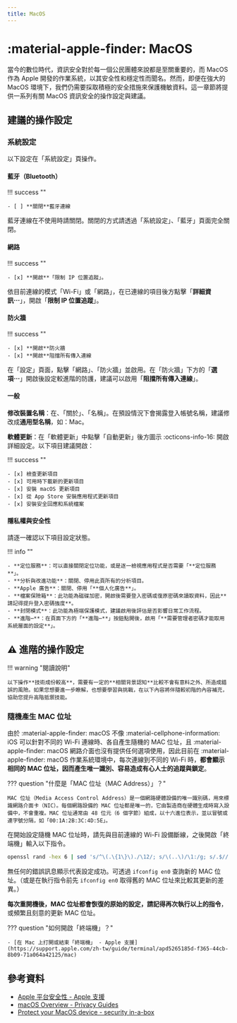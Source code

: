 ```yaml
---
title: MacOS
---
```


# :material-apple-finder: MacOS

當今的數位時代，資訊安全對於每一個公民團體來說都是至關重要的，而 MacOS 作為 Apple 開發的作業系統，以其安全性和穩定性而聞名。然而，即便在強大的 MacOS 環境下，我們仍需要採取積極的安全措施來保護機敏資料。這一章節將提供一系列有關 MacOS 資訊安全的操作設定與建議。

## 建議的操作設定

### 系統設定

以下設定在「系統設定」頁操作。

#### 藍牙（Bluetooth）

!!! success ""

    - [ ] **關閉**藍牙連線

藍牙連線在不使用時請關閉。關閉的方式請透過「系統設定」、「藍牙」頁面完全關閉。

#### 網路

!!! success ""

    - [x] **開啟**「限制 IP 位置追蹤」。

依目前連線的模式「Wi-Fi」或「網路」，在已連線的項目後方點擊「**詳細資訊⋯**」，開啟「**限制 IP 位置追蹤**」。

#### 防火牆

!!! success ""

    - [x] **開啟**防火牆
    - [x] **開啟**阻擋所有傳入連線

在「設定」頁面，點擊「網路」、「防火牆」並啟用。在「防火牆」下方的「**選項⋯**」開啟後設定較進階的防護，建議可以啟用「**阻擋所有傳入連線**」。

#### 一般

**修改裝置名稱**：在、「關於」、「名稱」。在預設情況下會揭露登入帳號名稱，建議修改成**通用型名稱**，如：Mac。

**軟體更新**：在「軟體更新」中點擊「自動更新」後方圖示 :octicons-info-16: 開啟詳細設定。以下項目建議開啟：

!!! success ""

    - [x] 檢查更新項目
    - [x] 可用時下載新的更新項目
    - [x] 安裝 macOS 更新項目
    - [x] 從 App Store 安裝應用程式更新項目
    - [x] 安裝安全回應和系統檔案

#### 隱私權與安全性

請逐一確認以下項目設定狀態。

!!! info ""

    - **定位服務**：可以直接關閉定位功能，或是逐一檢視應用程式是否需要「**定位服務**」。
    - **分析與改進功能**：關閉、停用此頁所有的分析項目。
    - **Apple 廣告**：關閉、停用「**個人化廣告**」。
    - **檔案保險箱**：此功能為磁碟加密，開啟後需要登入密碼或復原密碼來讀取資料，因此**請記得提升登入密碼強度**。
    - **封閉模式**：此功能為極端保護模式，建議啟用後評估是否影響日常工作流程。
    - **進階⋯**：在頁面下方的「**進階⋯**」按鈕點開後，啟用「**需要管理者密碼才能取用系統層面的設定**」。

## :warning: 進階的操作設定

!!! warning "閱讀說明"

    以下操作**技術成份較高**，需要有一定的**相關背景認知**比較不會有意料之外、所造成錯誤的風險。如果您想要進一步瞭解，也想要學習與挑戰，在以下內容將伴隨較初階的內容補充，協助您提升高階抵禦技能。

### 隨機產生 MAC 位址

由於 :material-apple-finder: macOS 不像 :material-cellphone-information: iOS 可以針對不同的 Wi-Fi 連線時、各自產生隨機的 MAC 位址，且 :material-apple-finder: macOS 網路介面也沒有提供任何選項使用，因此目前在 :material-apple-finder: macOS 作業系統環境中，每次連線到不同的 Wi-Fi 時，**都會顯示相同的 MAC 位址，因而產生唯一識別、容易造成有心人士的追蹤與鎖定**。

??? question "什麼是「MAC 位址（MAC Address）」？"

    MAC 位址（Media Access Control Address）是一個網路硬體設備的唯一識別碼，用來標識網路介面卡（NIC）。每個網路設備的 MAC 位址都是唯一的，它由製造商在硬體生成時寫入設備中，不會重複。MAC 位址通常由 48 位元（6 個字節）組成，以十六進位表示，並以冒號或連字號分隔，如「00:1A:2B:3C:4D:5E」。

在開始設定隨機 MAC 位址時，請先與目前連線的 Wi-Fi 設備斷線，之後開啟「終端機」輸入以下指令。

``` zsh
openssl rand -hex 6 | sed 's/^\(.\{1\}\)./\12/; s/\(..\)/\1:/g; s/.$//' | xargs sudo ifconfig en0 ether
```

無任何的錯誤訊息顯示代表設定成功。可透過 `ifconfig en0` 查詢新的 MAC 位址。（或是在執行指令前先 `ifconfig en0` 取得舊的 MAC 位址來比較其更新的差異。）

**每次重開機後，MAC 位址都會恢復的原始的設定，請記得再次執行以上的指令**，或頻繁且刻意的更新 MAC 位址。

??? question "如何開啟「終端機」？"

    - [在 Mac 上打開或結束「終端機」 - Apple 支援](https://support.apple.com/zh-tw/guide/terminal/apd5265185d-f365-44cb-8b09-71a064a42125/mac)

## 參考資料

- [Apple 平台安全性 - Apple 支援](https://support.apple.com/zh-tw/guide/security/welcome/web)
- [macOS Overview - Privacy Guides](https://www.privacyguides.org/en/os/macos-overview/)
- [Protect your MacOS device - security in-a-box](https://securityinabox.org/en/phones-and-computers/mac/)
